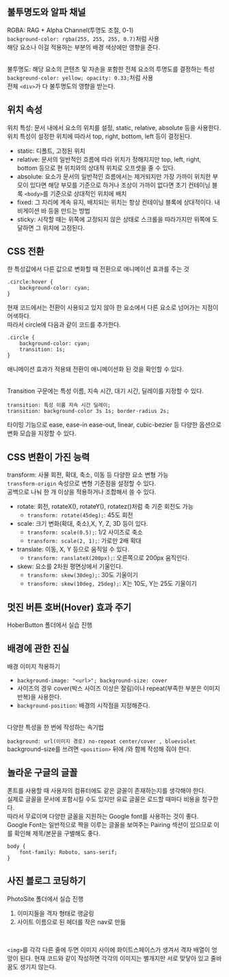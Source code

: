## 불투명도와 알파 채널

RGBA: RAG + Alpha Channel(투명도 조절, 0-1)<br>
```background-color: rgba(255, 255, 255, 0.7)```처럼 사용<br>
해당 요소나 이걸 적용하는 부분의 배경 색상에만 영향을 준다.<br><br>

불투명도: 해당 요소의 콘텐츠 및 자손을 포함한 전체 요소의 투명도를 결정하는 특성<br>
```background-color: yellow; opacity: 0.33;```처럼 사용<br>
전체 ```<div>```가 다 불투명도의 영향을 받는다.<br>

## 위치 속성

위치 특성: 문서 내에서 요소의 위치를 설정, static, relative, absolute 등을 사용한다.<br>
위치 특성이 설정한 위치에 따라서 top, right, bottom, left 등이 결정된다.<br>
- static: 디폴트, 고정된 위치
- relative: 문서의 일반적인 흐름에 따라 위치가 정해지지만 top, left, right, bottom 등으로 현 위치와의 상대적 위치로 오프셋을 줄 수 있다.
- absolute: 요소가 문서의 일반적인 흐름에서는 제거되지만 가장 가까이 위치한 부모이 있다면 해당 부모를 기준으로 하거나 조상이 가까이 없다면 초기 컨테이닝 블록 ```<body>```를 기준으로 상대적인 위치에 배치
- fixed: 그 자리에 계속 유지, 배치되는 위치는 항상 컨테이닝 블록에 상대적이다. 내비게이션 바 등을 만드는 방법
- sticky: 시작할 때는 위쪽에 고정되지 않은 상태로 스크롤을 따라가지만 위쪽에 도달하면 그 위치에 고정된다.

## CSS 전환

한 특성값에서 다른 값으로 변화할 때 전환으로 애니메이션 효과를 주는 것<br>
```
.circle:hover {
    background-color: cyan;
}
```
현재 코드에서는 전환이 사용되고 있지 않아 한 요소에서 다른 요소로 넘어가는 지점이 어색하다.<br>
따라서 circle에 다음과 같이 코드를 추가한다.<br>
```
.circle {
    background-color: cyan;
    transition: 1s;
}
```
애니메이션 효과가 적용돼 전환이 애니메이션화 된 것을 확인할 수 있다.<br><br>

Transition 구문에는 특성 이름, 지속 시간, 대기 시간, 딜레이를 지정할 수 있다.<br>
```
transition: 특성 이름 지속 시간 딜레이;
transition: background-color 3s 1s; border-radius 2s;
```
타이밍 기능으로 ease, ease-in ease-out, linear, cubic-bezier 등 다양한 옵션으로 변화 모습을 지정할 수 있다. 

## CSS 변환이 가진 능력

transform: 사물 회전, 확대, 축소, 이동 등 다양한 요소 변형 가능<br>
```transform-origin``` 속성으로 변형 기준점을 설정할 수 있다.<br>
공백으로 나눠 한 개 이상을 적용하거나 조합해서 쓸 수 있다.<br>
- rotate: 회전, rotateX(), rotateY(), rotatez()처럼 축 기준 회전도 가능
    - ```transform: rotate(45deg);```: 45도 회전
- scale: 크기 변화(확대, 축소),X, Y, Z, 3D 등이 있다.
    - ```transform: scale(0.5);```: 1/2 사이즈로 축소
    - ```transform: scale(2, 1);```: 가로만 2배 확대
- translate: 이동, X, Y 등으로 움직일 수 있다.
    - ```transform: ranslateX(200px);```: 오른쪽으로 200px 움직인다.
- skew: 요소를 2차원 평면상에서 기울인다.
    - ```transform: skew(30deg);```: 30도 기울이기
    - ```transform: skew(10deg, 25deg);```: X는 10도, Y는 25도 기울이기

## 멋진 버튼 호버(Hover) 효과 주기

HoberButton 폴더에서 실습 진행

## 배경에 관한 진실

배경 이미지 적용하기
- ```background-image: "<url>"; background-size: cover```
- 사이즈의 경우 cover(박스 사이즈 이상은 잘림)이나 repeat(부족한 부분은 이미지 반복)을 사용한다.
- ```background-position```: 배경의 시작점을 지정해준다.
<br>
다양한 특성을 한 번에 작성하는 속기법<br>

```background: url(이미지 경로) no-repeat center/cover , blueviolet```<br>
background-size를 쓰려면 ```<position>``` 뒤에 /와 함께 작성해 줘야 한다.

## 놀라운 구글의 글꼴

폰트를 사용할 때 사용자의 컴퓨터에도 같은 글꼴이 존재하는지를 생각해야 한다.<br>
실제로 글꼴을 문서에 포함시킬 수도 있지만 유료 글꼴은 로드할 때마다 비용을 청구한다.<br>
따라서 무료이며 다양한 글꼴을 지원하는 Google font를 사용하는 것이 좋다.<br>
Google Font는 일반적으로 짝을 이루는 글꼴을 보여주는 Pairing 섹션이 있으므로 이를 확인해 제목/본문을 구별해도 좋다.<br>

```
body {
    font-family: Roboto, sans-serif;
}
```

## 사진 블로그 코딩하기 

PhotoSite 폴더에서 실습 진행<br>
1. 이미지들을 격자 형태로 랭글링
2. 사이트 이름으로 된 헤더를 작은 nav로 만듦
<br>

```<img>```를 각각 다른 줄에 두면 이미지 사이에 화이트스페이스가 생겨서 격자 배열이 엉망이 된다. 현재 코드와 같이 작성하면 각각의 이미지는 별개지만 서로 맞닿아 있고 줄바꿈도 생기지 않는다.